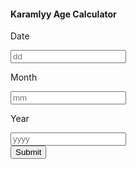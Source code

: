 <!DOCTYPE html>
<html lang="en">
    <head>
        <meta charset="UTF-8">
        <meta http-equiv="X-UA-Compatible" content="IE=edge">
        <meta name="viewport" content="width=device-width, initial-scale=1.0">
        <title>Document</title>
        <link rel="stylesheet" href="style.css">
        <link rel="stylesheet" href="script.js">
    </head>
    <body>
        <body>  
            <div class="container">  
             <form>  
              <div class="base">  
               <div class="enter">  
               <h4>Karamlyy Age Calculator</h4>  
              </div>  
             <div class="block">  
              <p class="title">Date</p>  
              <input type="text" name="date" id="date" placeholder="dd" required="required" minlength="1" maxlength="2" />  
             </div>  
             <div class="block">  
              <p class="title">Month</p>  
              <input type="text" name="month" id="month" placeholder="mm" required="required" minlength="1" maxlength="2" />  
             </div>  
             <div class="block">  
              <p class="title">Year</p>  
              <input type="text" name="year" id="year" placeholder="yyyy" required="required" minlength="4" maxlength="4" />  
             </div>  
             </div>  
             <div class="base">  
              <div class="enter">  
              <input type="button" name="submit" value="Submit" onclick="age()" />  
              </div>  
             </div>  
              <div id="age"></div>  
             </form>  
            </div>  
            </body>  
        <script src="script.js"  type="text/Javascript"></script> 
    </body>
</html>
